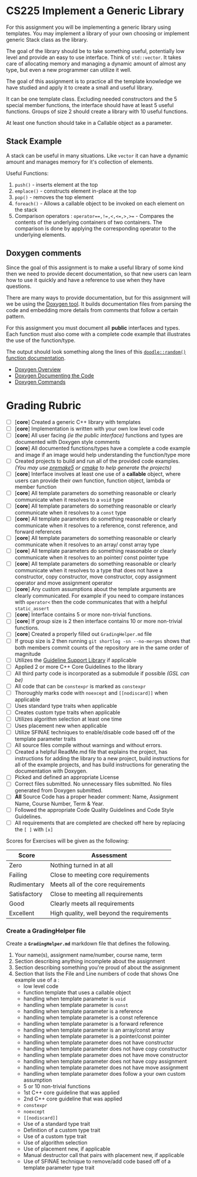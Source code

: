 # CS225 Implement a Generic Library

For this assignment you will be implementing a generic library using templates. You may implement a library of your own choosing or implement generic Stack class as the library.

The goal of the library should be to take something useful, potentially low level and provide an easy to use interface. Think of `std::vector`. It takes care of allocating memory and managing a dynamic amount of almost any type, but even a new programmer can utilize it well.

The goal of this assignment is to practice all the template knowledge we have studied and apply it to create a small and useful library.

It can be one template class. Excluding needed constructors and the 5 special member functions, the interface should have at least 5 useful functions. Groups of size 2 should create a library with 10 useful functions.

At least one function should take in a Callable object as a parameter.

## Stack Example

A stack can be useful in many situations. Like `vector` it can have a dynamic amount and manages memory for it's collection of elements.

Useful Functions:

1. `push()` - inserts element at the top
2. `emplace()` - constructs element in-place at the top
3. `pop()` - removes the top element
4. `foreach()` - Allows a callable object to be invoked on each element on the stack
5. Comparison operators : `operator==,!=,<,<=,>,>=` - Compares the contents of the underlying containers of two containers. The comparison is done by applying the corresponding operator to the underlying elements.


## Doxygen comments

Since the goal of this assignment is to make a useful library of some kind then we need to provide decent documentation, so that new users can learn how to use it quickly and have a reference to use when they have questions.

There are many ways to provide documentation, but for this assignment will we be using the [Doxygen tool](https://www.doxygen.nl). It builds documentation files from parsing the code and embedding more details from comments that follow a certain pattern.

For this assignment you must document all **public** interfaces and types. Each function must also come with a complete code example that illustrates the use of the function/type. 

The output should look something along the lines of this [`doodle::random()` function documentation](https://rudy-digipen.github.io/doodle-release/0.2/group___utility.html#gae24cf4a69b0dfdf3afd08bea69dcf40b).

- [Doxygen Overview](https://www.doxygen.nl/manual/index.html)
- [Doxygen Documenting the Code](https://www.doxygen.nl/manual/docblocks.html)
- [Doxygen Commands](https://www.doxygen.nl/manual/commands.html)


# Grading Rubric

- [ ] [**core**] Created a generic C++ library with templates
- [ ] [**core**] Implementation is written with your own low level code
- [ ] [**core**] All user facing _(ie the public interface)_ functions and types are documented with Doxygen style comments
- [ ] [**core**] All documented functions/types have a complete a code example and image if an image would help understanding the function/type more
- [ ] Created projects to build and run all of the provided code examples. _(You may use [premake5](https://premake.github.io/) or [cmake](https://cmake.org/) to help generate the projects)_
- [ ] [**core**] Interface involves at least one use of a **callable** object, where users can provide their own function, function object, lambda or member function
- [ ] [**core**] All template parameters do something reasonable or clearly communicate when it resolves to a `void` type
- [ ] [**core**] All template parameters do something reasonable or clearly communicate when it resolves to a `const` type
- [ ] [**core**] All template parameters do something reasonable or clearly communicate when it resolves to a reference, const reference, and forward references
- [ ] [**core**] All template parameters do something reasonable or clearly communicate when it resolves to an array/ const array type
- [ ] [**core**] All template parameters do something reasonable or clearly communicate when it resolves to an pointer/ const pointer type
- [ ] [**core**] All template parameters do something reasonable or clearly communicate when it resolves to a type that does not have a constructor, copy constructor, move constructor, copy assignment operator and move assignment operator
- [ ] [**core**] Any custom assumptions about the template arguments are clearly communicated. For example if you need to compare instances with `operator<` then the code communicates that with a helpful `static_assert`
- [ ] [**core**] Interface contains 5 or more non-trivial functions.
- [ ] [**core**] If group size is 2 then interface contains 10 or more non-trivial functions.
- [ ] [**core**] Created a properly filled out `GradingHelper.md` file
- [ ] If group size is 2 then running `git shortlog -sn --no-merges` shows that both members commit counts of the repository are in the same order of magnitude
- [ ] Utilizes the [Guideline Support Library](https://github.com/microsoft/GSL) if applicable
- [ ] Applied 2 or more C++ Core Guidelines to the library
- [ ] All third party code is incorporated as a submodule if possible _(GSL can be)_
- [ ] All code that can be `constexpr` is marked as `constexpr`
- [ ] Thoroughly marks code with `noexcept` and `[[nodiscard]]` when applicable
- [ ] Uses standard type traits when applicable
- [ ] Creates custom type traits when applicable
- [ ] Utilizes algorithm selection at least one time
- [ ] Uses placement new when applicable
- [ ] Utilize SFINAE techniques to enable/disable code based off of the template parameter traits
- [ ] All source files compile without warnings and without errors.
- [ ] Created a helpful ReadMe.md file that explains the project, has instructions for adding the library to a new project, build instructions for all of the example projects, and has build instructions for generating the documentation with Doxygen.
- [ ] Picked and defined an appropriate License
- [ ] Correct files submitted. No unnecessary files submitted. No files generated from Doxygen submitted.
- [ ] **All** Source Code has a proper header comment: Name, Assignment Name, Course Number, Term & Year.
- [ ] Followed the appropriate Code Quality Guidelines and Code Style Guidelines.
- [ ] All requirements that are completed are checked off here by replacing the `[ ]` with `[x]`

Scores for Exercises will be given as the following:

Score        | Assessment
------------ | ----------
Zero         | Nothing turned in at all
Failing      | Close to meeting core requirements
Rudimentary  | Meets all of the core requirements
Satisfactory | Close to meeting all requirements
Good         | Clearly meets all requirements 
Excellent    | High quality, well beyond the requirements

### Create a GradingHelper file

Create a **`GradingHelper.md`** markdown file that defines the following.

1. Your name(s), assignment name/number, course name, term
2. Section describing anything incomplete about the assignment
4. Section describing something you're proud of about the assignment
3. Section that lists the File and Line numbers of code that shows One example use of a :
    - low level code
    - function template that uses a callable object
    - handling when template parameter is `void`
    - handling when template parameter is `const`
    - handling when template parameter is a reference
    - handling when template parameter is a const reference
    - handling when template parameter is a forward reference
    - handling when template parameter is an array/const array
    - handling when template parameter is a pointer/const pointer
    - handling when template parameter does not have constructor
    - handling when template parameter does not have copy constructor
    - handling when template parameter does not have move constructor
    - handling when template parameter does not have copy assignment
    - handling when template parameter does not have move assignment
    - handling when template parameter does follow a your own custom assumption
    - 5 or 10 non-trivial functions
    - 1st C++ core guideline that was applied
    - 2nd C++ core guideline that was applied
    - `constexpr`
    - `noexcept`
    - `[[nodiscard]]`
    - Use of a standard type trait
    - Definition of a custom type trait
    - Use of a custom type trait
    - Use of algorithm selection
    - Use of placement new, if applicable
    - Manual destructor call that pairs with placement new, if applicable
    - Use of SFINAE technique to remove/add code based off of a template parameter type trait